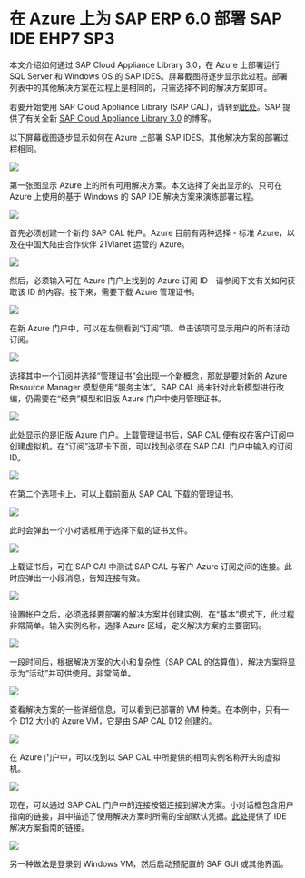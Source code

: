 <!-- need to be tested -->

<properties 
pageTitle="在 Azure 上为 SAP ERP 6.0 部署 SAP IDE EHP7 SP3 | Azure" 
description="在 Azure 上为 SAP ERP 6.0 部署 SAP IDE EHP7 SP3" 
services="virtual-machines-windows" 
documentationCenter="" 
authors="hermanndms" 
manager="timlt" 
editor="" 
tags="azure-resource-manager" 
keywords=""/>
<tags  
ms.service="virtual-machines-windows" 
ms.devlang="na" 
ms.topic="article" 
ms.tgt_pltfrm="vm-windows" 
ms.workload="infrastructure-services" 
ms.date="09/16/2016" 
wacn.date="10/17/2016" 
ms.author="hermannd"/>


# 在 Azure 上为 SAP ERP 6.0 部署 SAP IDE EHP7 SP3 

本文介绍如何通过 SAP Cloud Appliance Library 3.0，在 Azure 上部署运行 SQL Server 和 Windows OS 的 SAP IDES。屏幕截图将逐步显示此过程。部署列表中的其他解决方案在过程上是相同的，只需选择不同的解决方案即可。

若要开始使用 SAP Cloud Appliance Library (SAP CAL)，请转到[此处](https://cal.sap.com/)。SAP 提供了有关全新 [SAP Cloud Appliance Library 3.0](http://scn.sap.com/community/cloud-appliance-library/blog/2016/05/27/sap-cloud-appliance-library-30-came-with-a-new-user-experience) 的博客。


以下屏幕截图逐步显示如何在 Azure 上部署 SAP IDES。其他解决方案的部署过程相同。


![](./media/virtual-machines-windows-sap-cal-ides-erp6-ehp7-sp3-sql/ides-pic1.jpg)  


第一张图显示 Azure 上的所有可用解决方案。本文选择了突出显示的、只可在 Azure 上使用的基于 Windows 的 SAP IDE 解决方案来演练部署过程。

![](./media/virtual-machines-windows-sap-cal-ides-erp6-ehp7-sp3-sql/ides-pic2.jpg)  


首先必须创建一个新的 SAP CAL 帐户。Azure 目前有两种选择 - 标准 Azure，以及在中国大陆由合作伙伴 21Vianet 运营的 Azure。

![](./media/virtual-machines-windows-sap-cal-ides-erp6-ehp7-sp3-sql/ides-pic3.jpg)  


然后，必须输入可在 Azure 门户上找到的 Azure 订阅 ID - 请参阅下文有关如何获取该 ID 的内容。接下来，需要下载 Azure 管理证书。

![](./media/virtual-machines-windows-sap-cal-ides-erp6-ehp7-sp3-sql/ides-pic6.jpg)  


在新 Azure 门户中，可以在左侧看到“订阅”项。单击该项可显示用户的所有活动订阅。

![](./media/virtual-machines-windows-sap-cal-ides-erp6-ehp7-sp3-sql/ides-pic7.jpg)  


选择其中一个订阅并选择“管理证书”会出现一个新概念，那就是要对新的 Azure Resource Manager 模型使用“服务主体”。SAP CAL 尚未针对此新模型进行改编，仍需要在“经典”模型和旧版 Azure 门户中使用管理证书。

![](./media/virtual-machines-windows-sap-cal-ides-erp6-ehp7-sp3-sql/ides-pic4.jpg)  


此处显示的是旧版 Azure 门户。上载管理证书后，SAP CAL 便有权在客户订阅中创建虚拟机。在“订阅”选项卡下面，可以找到必须在 SAP CAL 门户中输入的订阅 ID。

![](./media/virtual-machines-windows-sap-cal-ides-erp6-ehp7-sp3-sql/ides-pic5.jpg)  


在第二个选项卡上，可以上载前面从 SAP CAL 下载的管理证书。

![](./media/virtual-machines-windows-sap-cal-ides-erp6-ehp7-sp3-sql/ides-pic8.jpg)  


此时会弹出一个小对话框用于选择下载的证书文件。

![](./media/virtual-machines-windows-sap-cal-ides-erp6-ehp7-sp3-sql/ides-pic9.jpg)  


上载证书后，可在 SAP CAl 中测试 SAP CAL 与客户 Azure 订阅之间的连接。此时应弹出一小段消息，告知连接有效。

![](./media/virtual-machines-windows-sap-cal-ides-erp6-ehp7-sp3-sql/ides-pic10.jpg)  


设置帐户之后，必须选择要部署的解决方案并创建实例。在“基本”模式下，此过程非常简单。输入实例名称，选择 Azure 区域，定义解决方案的主要密码。

![](./media/virtual-machines-windows-sap-cal-ides-erp6-ehp7-sp3-sql/ides-pic11.jpg)  


一段时间后，根据解决方案的大小和复杂性（SAP CAL 的估算值），解决方案将显示为“活动”并可供使用。非常简单。

![](./media/virtual-machines-windows-sap-cal-ides-erp6-ehp7-sp3-sql/ides-pic12.jpg)  


查看解决方案的一些详细信息，可以看到已部署的 VM 种类。在本例中，只有一个 D12 大小的 Azure VM，它是由 SAP CAL D12 创建的。

![](./media/virtual-machines-windows-sap-cal-ides-erp6-ehp7-sp3-sql/ides-pic13.jpg)  


在 Azure 门户中，可以找到以 SAP CAL 中所提供的相同实例名称开头的虚拟机。

![](./media/virtual-machines-windows-sap-cal-ides-erp6-ehp7-sp3-sql/ides-pic14.jpg)  


现在，可以通过 SAP CAL 门户中的连接按钮连接到解决方案。小对话框包含用户指南的链接，其中描述了使用解决方案时所需的全部默认凭据。[此处](https://caldocs.hana.ondemand.com/caldocs/help/Getting_Started_Guide_IDES607MSSQL.pdf)提供了 IDE 解决方案指南的链接。

![](./media/virtual-machines-windows-sap-cal-ides-erp6-ehp7-sp3-sql/ides-pic15.jpg)  


另一种做法是登录到 Windows VM，然后启动预配置的 SAP GUI 或其他界面。

<!---HONumber=Mooncake_1010_2016-->